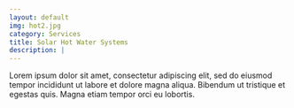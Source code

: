 ```yaml
---
layout: default
img: hot2.jpg
category: Services
title: Solar Hot Water Systems
description: |
---
```

Lorem ipsum dolor sit amet, consectetur adipiscing elit, sed do eiusmod tempor incididunt ut labore et dolore magna aliqua. Bibendum ut tristique et egestas quis. Magna etiam tempor orci eu lobortis.
